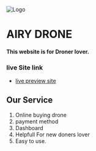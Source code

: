 ![Logo](https://travelerwp.com/wp-content/themes/traveler-childtheme-landing/landing_new/img/logo.svg)

# AIRY DRONE

#### This website is for Droner lover.

### live Site link

- [live preview site](https://drone-shop-2b962.web.app)

## Our Service

1. Online buying drone
2. payment method
3. Dashboard
4. Helpfull For new doners lover
5. Easy to use.
